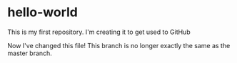 # hello-world
This is my first repository. I'm creating it to get used to GitHub

Now I've changed this file! This branch is no longer exactly the same as the master branch.
